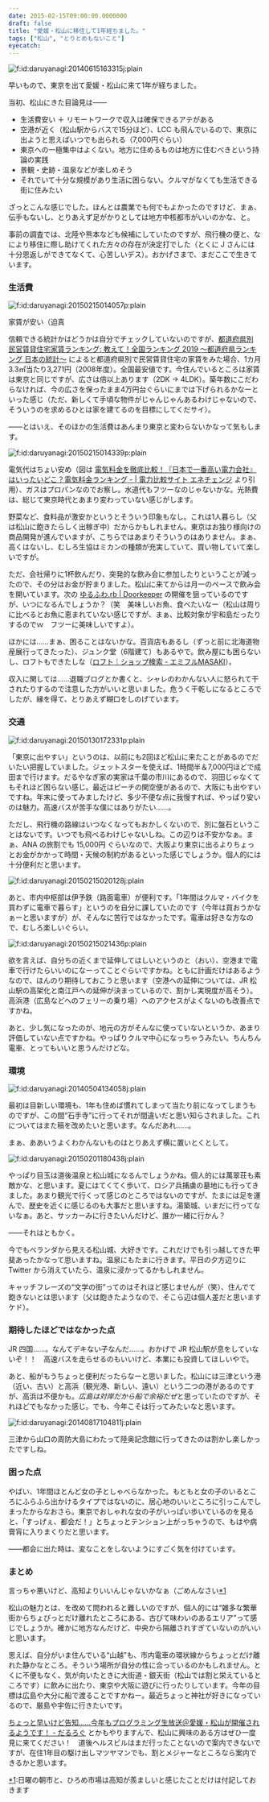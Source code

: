 ```yaml
---
date: 2015-02-15T09:00:00.0000000
draft: false
title: "愛媛・松山に移住して1年経ちました。"
tags: ["松山", "とりとめもないこと"]
eyecatch: 
---
```

<p><span itemscope itemtype="http://schema.org/Photograph"><img src="20140615163315.jpg" alt="f:id:daruyanagi:20140615163315j:plain" title="f:id:daruyanagi:20140615163315j:plain" class="hatena-fotolife" itemprop="image"></span></p><p>早いもので、東京を出て愛媛・松山に来て1年が経ちました。</p><p>当初、松山にきた目論見は――</p>

<ul>
<li>生活費安い ＋ リモートワークで収入は確保できるアテがある</li>
<li>空港が近く（松山駅からバスで15分ほど）、LCC も飛んでいるので、東京に出ようと思えばいつでも出られる（7,000円ぐらい）</li>
<li>東京への一極集中はよくない。地方に住めるものは地方に住むべきという持論の実践</li>
<li>景観・史跡・温泉などが楽しめそう</li>
<li>それでいて十分な規模があり生活に困らない。クルマがなくても生活できる街に住みたい</li>
</ul><p>ざっとこんな感じでした。ほんとは農業でも何でもよかったのですけど、まぁ、伝手もないし、とりあえず足がかりとしては地方中核都市がいいのかな、と。</p><p>事前の調査では、北陸や熊本なども候補にしていたのですが、飛行機の便と、なにより移住に際し助けてくれた方々の存在が決定打でした（とくに J さんには十分恩返しができてなくて、心苦しいデス）。おかげさまで、まだここで生きています。</p>

<div class="section">
<h3>生活費</h3>
<p><span itemscope itemtype="http://schema.org/Photograph"><img src="20150215014057.png" alt="f:id:daruyanagi:20150215014057p:plain" title="f:id:daruyanagi:20150215014057p:plain" class="hatena-fotolife" itemprop="image"></span></p><p>家賃が安い（迫真</p><p>信頼できる統計かはどうかは自分でチェックしていないのですが、<a href="http://www.japan-now.com/article/188402533.html">&#x90FD;&#x9053;&#x5E9C;&#x770C;&#x5225; &#x6C11;&#x55B6;&#x8CC3;&#x8CB8;&#x4F4F;&#x5B85;&#x5BB6;&#x8CC3;&#x30E9;&#x30F3;&#x30AD;&#x30F3;&#x30B0;: &#x6559;&#x3048;&#x3066;&#xFF01;&#x5168;&#x56FD;&#x30E9;&#x30F3;&#x30AD;&#x30F3;&#x30B0; 2019 &#x301C;&#x90FD;&#x9053;&#x5E9C;&#x770C;&#x30E9;&#x30F3;&#x30AD;&#x30F3;&#x30B0; &#x65E5;&#x672C;&#x306E;&#x7D71;&#x8A08;&#x301C;</a> によると都道府県別で民営賃貸住宅の家賃をみた場合、1カ月3.3㎡当たり3,271円（2008年度）。全国最安値です。今住んでいるところは家賃は東京と同じですが、広さは倍以上あります（2DK → 4LDK）。築年数にこだわらなければ、今の広さを保ったまま4万円台ぐらいにまでは下げられるかなーといった感じ（ただ、新しくて手頃な物件がじゃんじゃんあるわけじゃないので、そういうのを求めるひとは家を建てるのを目標にしてくだサイ）。</p><p>――とはいえ、そのほかの生活費はあんまり東京と変わらないかなって気もします。</p><p><span itemscope itemtype="http://schema.org/Photograph"><img src="20150215014339.png" alt="f:id:daruyanagi:20150215014339p:plain" title="f:id:daruyanagi:20150215014339p:plain" class="hatena-fotolife" itemprop="image"></span></p><p>電気代はちょい安め（図は <a href="https://enechange.jp/articles/electricity-high-cost-ranking/">&#x96FB;&#x6C17;&#x6599;&#x91D1;&#x3092;&#x5FB9;&#x5E95;&#x6BD4;&#x8F03;&#xFF01;&#x300E;&#x65E5;&#x672C;&#x3067;&#x4E00;&#x756A;&#x9AD8;&#x3044;&#x96FB;&#x529B;&#x4F1A;&#x793E;&#x300F;&#x306F;&#x3044;&#x3063;&#x305F;&#x3044;&#x3069;&#x3053;&#xFF1F;&#x96FB;&#x6C17;&#x6599;&#x91D1;&#x30E9;&#x30F3;&#x30AD;&#x30F3;&#x30B0; - | &#x96FB;&#x529B;&#x6BD4;&#x8F03;&#x30B5;&#x30A4;&#x30C8; &#x30A8;&#x30CD;&#x30C1;&#x30A7;&#x30F3;&#x30B8;</a> より引用）、ガスはプロパンなのでお察し。水道代もフツーなのじゃないかな。光熱費は、総じて東京時代とあまり変わっていない感じがします。</p><p>野菜など、食料品が激安かというとそういう印象もなし。これは1人暮らし（父は松山に飽きたらしく出稼ぎ中）だからかもしれません。東京はお独り様向けの商品開発が進んでいますが、こちらではあまりそういうのはありません。まぁ、高くはないし、むしろ生協はミカンの種類が充実していて、買い物していて楽しいですが。</p><p>ただ、会社帰りに1杯飲んだり、突発的な飲み会に参加したりということが減ったので、その分はお金が貯まりました。松山に来てからは月一のペースで飲み会を開いています。次の <a href="http://yurufuwa.doorkeeper.jp/">&#x3086;&#x308B;&#x3075;&#x308F;.rb | Doorkeeper</a> の開催を狙っているのですが、いつになるんでしょうか？（笑　美味しいお魚、食べたいなー（松山は周りに比べるとお魚に恵まれていない感じですが、まぁ、比較対象が宇和島だったりするのでｗ　フツーに美味しいですよ）。</p><p>ほかには……まぁ、困ることはないかな。百貨店もあるし（ずっと前に北海道物産展行ってきたった）、ジュンク堂（6階建て）もあるやで。飲み屋にも困らないし、ロフトもできたしな（<a href="http://emifull.jp/shop/loft/2014/03/025351.html">&#x30ED;&#x30D5;&#x30C8;&#xFF5C;&#x30B7;&#x30E7;&#x30C3;&#x30D7;&#x691C;&#x7D22; - &#x30A8;&#x30DF;&#x30D5;&#x30EB;MASAKI</a>）。</p><p>収入に関しては……退職ブログとか書くと、シャレのわかんない人に怒られて干されたりするので注意した方がいいと思いました。危うく干乾しになるところでしたが、縁を得て、とりあえず糊口をしのげています。</p>

</div>
<div class="section">
<h3>交通</h3>
<p><span itemscope itemtype="http://schema.org/Photograph"><img src="20150130172331.png" alt="f:id:daruyanagi:20150130172331p:plain" title="f:id:daruyanagi:20150130172331p:plain" class="hatena-fotolife" itemprop="image"></span></p><p>「東京に出やすい」というのは、以前にも2回ほど松山に来たことがあるのでだいたい把握していました。ジェットスターを使えば、1時間半＆7,000円ほどで成田まで行けます。だるやなぎ家の実家は千葉の市川にあるので、羽田じゃなくてもそれほど困らない感じ。最近はピーチの関空便があるので、大阪にも出やすいですね。年末に使ってみましたけど、多少不便な点に我慢すれば、やっぱり安いのは魅力。高速バスが苦手な僕にはありがたい……。</p><p>ただし、飛行機の路線はいつなくなってもおかしくないので、別に盤石ということはないです。いつでも飛べるわけじゃないしね。この辺りは不安かなぁ。まぁ、ANA の旅割でも 15,000円 ぐらいなので、大阪より東京に出るよりちょっとお金がかかって時間・天候の制約があるといった感じでしょうか。個人的には十分便利だと思います。</p><p><span itemscope itemtype="http://schema.org/Photograph"><img src="20150215020128.jpg" alt="f:id:daruyanagi:20150215020128j:plain" title="f:id:daruyanagi:20150215020128j:plain" class="hatena-fotolife" itemprop="image"></span></p><p>あと、市内中枢部は伊予鉄（路面電車）が便利です。「1年間はクルマ・バイクを買わずに電車で暮らす」というのを自分に課していたのです（今年は買おうかなぁーと思いますが）が、そんなに苦行ではなかったです。電車は好きな方なので、むしろ楽しいぐらい。</p><p><span itemscope itemtype="http://schema.org/Photograph"><img src="20150215021436.png" alt="f:id:daruyanagi:20150215021436p:plain" title="f:id:daruyanagi:20150215021436p:plain" class="hatena-fotolife" itemprop="image"></span></p><p>欲を言えば、自分ちの近くまで延伸してほしいというのと（おい）、空港まで電車で行けたらいいのになーってことぐらいですかね。ともに計画だけはあるようなので、ほんのり期待しておこうと思います（空港への延伸については、JR 松山駅の高架化と南江戸への延伸が決まっているので、割かし実現度が高そう）。高浜港（広島などへのフェリーの乗り場）へのアクセスがよくないのも改善点ですかね。</p><p>あと、少し気になったのが、地元の方がそんなに使っていないというか、あまり評価していない点ですかね。やっぱりクルマ中心になっちゃうみたい。ちんちん電車、とってもいいと思うんだけどな。</p>

</div>
<div class="section">
<h3>環境</h3>
<p><span itemscope itemtype="http://schema.org/Photograph"><img src="20140504134058.jpg" alt="f:id:daruyanagi:20140504134058j:plain" title="f:id:daruyanagi:20140504134058j:plain" class="hatena-fotolife" itemprop="image"></span></p><p>最初は目新しい環境も、1年も住めば慣れてしまって当たり前になってしまうものですが、この間“石手寺”に行ってそれが間違いだと思い知らされました。これについてはまた稿を改めたいと思います。なんだあれ……。</p><p>まぁ、ああいうよくわかんないものはとりあえず横に置いとくとして。</p><p><span itemscope itemtype="http://schema.org/Photograph"><img src="20150201180438.jpg" alt="f:id:daruyanagi:20150201180438j:plain" title="f:id:daruyanagi:20150201180438j:plain" class="hatena-fotolife" itemprop="image"></span></p><p>やっぱり目玉は道後温泉と松山城になるんでしょうかね。個人的には萬翠荘も素敵かな、と思います。夏にはてくてく歩いて、ロシア兵捕虜の墓地にも行ってきました。あまり観光で行くって感じのところではないのですが、たまには足を運んで、歴史を近くに感じるのも大事だと思いますね。湯築城、いまだに行ってないなぁ。あと、サッカーみに行きたいんだけど、誰か一緒に行かん？</p><p>――それはともかく。</p><p>今でもベランダから見える松山城、大好きです。これだけでも引っ越してきた甲斐あったかなって思いますね。温泉にもたまに行きます。平日の夕方辺りに Twitter から消えていたら、温泉に浸かってるかもしれません。</p><p>キャッチフレーズの“文学の街”ってのはそれほど感じませんが（笑）、住んでて飽きないとは思います（父は飽きたようなので、そこら辺は個人差だと思いますケド）。</p>

</div>
<div class="section">
<h3>期待したほどではなかった点</h3>
<p>JR 四国……。なんてデキない子なんだ……。おかげで JR 松山駅が息をしていないぞ！！　高速バスを走らせるのもいいけど、本業にも投資してほしいやで。</p><p>あと、船がもうちょっと便利だったらなーと思いました。松山には三津という港（近い、古い）と高浜（観光港、新しい、遠い）という二つの港があるのですが、高浜は不便かも。<i>広島は対岸だから船で余裕だぜ</i>と思っていたのですが、それほどでもなかった感じ。でも、今年こそは行ってみたいなと思います。</p><p><span itemscope itemtype="http://schema.org/Photograph"><img src="20140817104811.jpg" alt="f:id:daruyanagi:20140817104811j:plain" title="f:id:daruyanagi:20140817104811j:plain" class="hatena-fotolife" itemprop="image"></span></p><p>三津から山口の周防大島にわたって陸奥記念館に行ってきたのは割かし楽しかったですしね。</p>

</div>
<div class="section">
<h3>困った点</h3>
<p>やばい、1年間ほとんど女の子としゃべらなかった。もともと女の子のいるところにふらふら出かけるタイプではないのに、居心地のいいところに引っこんでしまったからなおさら。東京でおしゃれな女の子がいっぱい歩いているのを見ると、「すっげぇ、都会だ！」とちょっとテンション上がっちゃうので、もはや病膏肓に入りまくりだと思います。</p><p>――都会に出た時は、変なことをしないようにすごく気を付けています。</p>

</div>
<div class="section">
<h3>まとめ</h3>
<p>言っちゃ悪いけど、高知よりいいんじゃないかなぁ（ごめんなさい<a href="#f-28b42061" name="fn-28b42061" title="日曜の朝市と、ひろめ市場は高知が羨ましいと感じたことだけは付記しておきます">*1</a></p><p>松山の魅力とは、を改めて問われると難しいのですが、個人的には“雑多な繁華街からちょびっとだけ離れたところにある、古びて味わいのあるエリア”って感じでしょうか。確かに地方なんだけど、中央から隔離されすぎていないのがいいと思います。</p><p>思えば、自分がいま住んでいる“山越”も、市内電車の環状線からちょっとだけ離れた静かなところ。そういう場所が自分の性に合っているのかもしれません。とくに不便もなく、気が向いたときに大街道・銀天街（松山では割と栄えているところです）に飲みに出たり、東京や大阪に遊びに行ったりしています。今年の目標は広島や大分に船で渡ることですかねー。最近ちょっと神社が好きになっているので、厳島や宇佐に行きたいです。</p><p><a href="https://blog.daruyanagi.jp/entry/2015/01/30/173503">&#x3061;&#x3087;&#x3063;&#x3068;&#x65E9;&#x3044;&#x3051;&#x3069;&#x544A;&#x77E5;&hellip;&hellip;&#x4ECA;&#x5E74;&#x3082;&#x30D7;&#x30ED;&#x30B0;&#x30E9;&#x30DF;&#x30F3;&#x30B0;&#x751F;&#x653E;&#x9001;&#xFF20;&#x611B;&#x5A9B;&#x30FB;&#x677E;&#x5C71;&#x304C;&#x958B;&#x50AC;&#x3055;&#x308C;&#x308B;&#x3088;&#x3046;&#x3067;&#x3059;&#xFF01; - &#x3060;&#x308B;&#x308D;&#x3050;</a> とかもやりますんで、松山に興味のある方はぜひ一度見に来てください！　道後ヘルスビルはまだ行ったことないので案内できないですが、在住1年目の駆け出しマツヤマンでも、割とメジャーなところなら案内できるかと思います。</p>

</div><div class="footnote">
<p class="footnote"><a href="#fn-28b42061" name="f-28b42061" class="footnote-number">*1</a><span class="footnote-delimiter">:</span><span class="footnote-text">日曜の朝市と、ひろめ市場は高知が羨ましいと感じたことだけは付記しておきます</span></p>
</div>